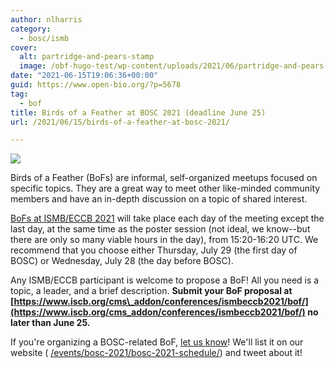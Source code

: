 ```yaml
---
author: nlharris
category:
  - bosc/ismb
cover:
  alt: partridge-and-pears-stamp
  image: /obf-hugo-test/wp-content/uploads/2021/06/partridge-and-pears-stamp.png
date: "2021-06-15T19:06:36+00:00"
guid: https://www.open-bio.org/?p=5678
tag:
  - bof
title: Birds of a Feather at BOSC 2021 (deadline June 25)
url: /2021/06/15/birds-of-a-feather-at-bosc-2021/

---
```

![](/obf-hugo-test/wp-content/uploads/2021/06/partridge-and-pears-stamp.png)

Birds of a Feather (BoFs) are informal, self-organized meetups focused on specific topics. They are a great way to meet other like-minded community members and have an in-depth discussion on a topic of shared interest.

[BoFs at ISMB/ECCB 2021](https://www.iscb.org/cms_addon/conferences/ismbeccb2021/bof/) will take place each day of the meeting except the last day, at the same time as the poster session (not ideal, we know--but there are only so many viable hours in the day), from 15:20-16:20 UTC. We recommend that you choose either Thursday, July 29 (the first day of BOSC) or Wednesday, July 28 (the day before BOSC).

Any ISMB/ECCB participant is welcome to propose a BoF! All you need is a topic, a leader, and a brief description. **Submit your BoF proposal at [https://www.iscb.org/cms\_addon/conferences/ismbeccb2021/bof/](https://www.iscb.org/cms_addon/conferences/ismbeccb2021/bof/) no later than June 25.**

If you're organizing a BOSC-related BoF, [let us know](mailto:obf-bosc@googlegroups.com)! We'll list it on our website ( [/events/bosc-2021/bosc-2021-schedule/](/obf-hugo-test/events/bosc-2021/bosc-2021-schedule/)) and tweet about it!
